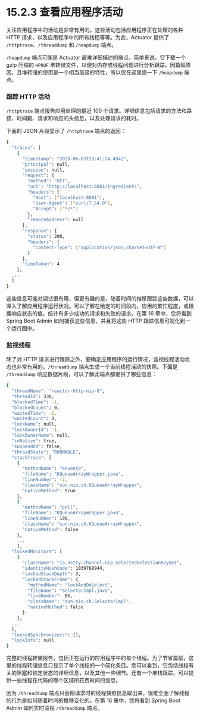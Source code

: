 # 15.2.3 查看应用程序活动

关注应用程序中的活动是非常有用的。这些活动包括应用程序正在处理的各种 HTTP 请求，以及应用程序中的所有线程等等。为此，Actuator 提供了 `/httptrace`、`/threaddump` 和 `/heapdump` 端点。

`/heapdump` 端点可能是 Actuator 最难详细描述的端点。简单来说，它下载一个 gzip 压缩的 `HPROF` 堆转储文件，以便对内存或线程问题进行分析跟踪。因篇幅原因，且堆转储的使用是一个相当高级的特性，所以仅在这里提一下 `/heapdump` 端点。

### 跟踪 HTTP 活动

`/httptrace` 端点报告应用处理的最近 100 个请求。详细信息包括请求的方法和路径、时间戳、请求和响应的头信息，以及处理请求的耗时。

下面的 JSON 片段显示了 `/httptrace` 端点的返回：

```bash
{
  "traces": [
    {
      "timestamp": "2020-06-03T23:41:24.494Z",
      "principal": null,
      "session": null,
      "request": {
        "method": "GET",
        "uri": "http://localhost:8081/ingredients",
        "headers": {
          "Host": ["localhost:8081"],
          "User-Agent": ["curl/7.54.0"],
          "Accept": ["*/*"]
        },
        "remoteAddress": null
      },
      "response": {
        "status": 200,
        "headers": {
          "Content-Type": ["application/json;charset=UTF-8"]
        }
      },
      "timeTaken": 4
    },
  ...
  ]
}
```

这些信息可能对调试很有用，但更有趣的是，随着时间的推移跟踪这些数据，可以深入了解应用程序运行状况。可以了解在给定的时间段内，应用的繁忙程度，或根据响应状态的值，统计有多少成功的请求和失败的请求。在第 16 章中，您将看到 Spring Boot Admin 如何捕获这些信息，并且将这些 HTTP 跟踪信息可视化到一个运行图中。

### 监视线程

除了对 HTTP 请求进行跟踪之外，要确定应用程序的运行情况，监视线程活动状态也非常有用的。`/threaddump` 端点生成一个当前线程活动的快照。下面是 `/threaddump` 响应数据片段，可以了解此端点都提供了哪些信息：

```bash
{
  "threadName": "reactor-http-nio-8",
  "threadId": 338,
  "blockedTime": -1,
  "blockedCount": 0,
  "waitedTime": -1,
  "waitedCount": 0,
  "lockName": null,
  "lockOwnerId": -1,
  "lockOwnerName": null,
  "inNative": true,
  "suspended": false,
  "threadState": "RUNNABLE",
  "stackTrace": [
    {
      "methodName": "kevent0",
      "fileName": "KQueueArrayWrapper.java",
      "lineNumber": -2,
      "className": "sun.nio.ch.KQueueArrayWrapper",
      "nativeMethod": true
    },
    {
      "methodName": "poll",
      "fileName": "KQueueArrayWrapper.java",
      "lineNumber": 198,
      "className": "sun.nio.ch.KQueueArrayWrapper",
      "nativeMethod": false
    },
    ...
    ],
  "lockedMonitors": [
    {
      "className": "io.netty.channel.nio.SelectedSelectionKeySet",
      "identityHashCode": 1039768944,
      "lockedStackDepth": 3,
      "lockedStackFrame": {
        "methodName": "lockAndDoSelect",
        "fileName": "SelectorImpl.java",
        "lineNumber": 86,
        "className": "sun.nio.ch.SelectorImpl",
        "nativeMethod": false
      }
    },
  ...
  ],
  "lockedSynchronizers": [],
  "lockInfo": null
}
```

完整的线程转储报告，包括正在运行的应用程序中的每个线程。为了节省篇幅，这里的线程转储信息只显示了单个线程的一个简化条目。您可以看到，它包括线程有关的阻塞和锁定状态的详细信息，以及其他一些细节。还有一个堆栈跟踪，可以提供一些线程在代码的哪个区域所花费时间的信息。

因为 `/threaddump` 端点只会把请求时的线程快照信息取出来，很难全面了解线程的行为是如何随着时间的推移变化的。在第 16 章中，您将看到 Spring Boot Admin 如何实时监视 `/threaddump` 端点。

